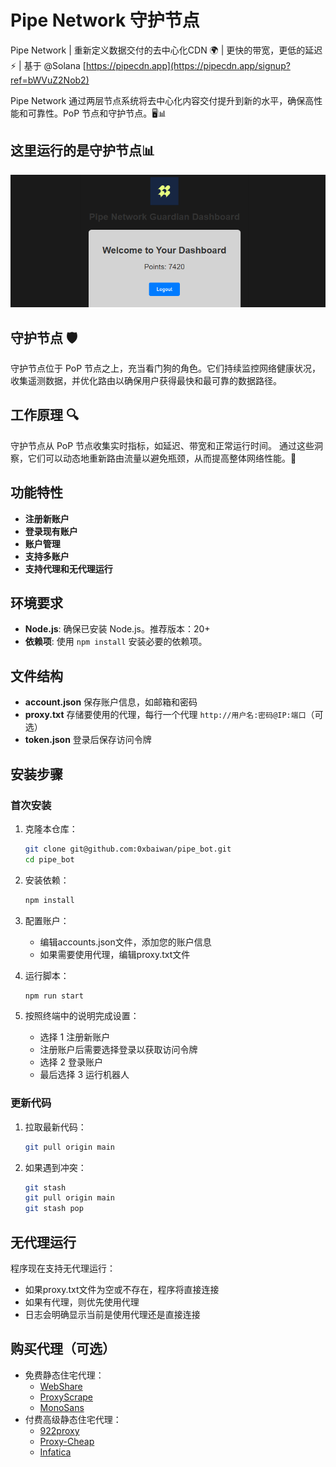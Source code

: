 # Pipe Network 守护节点

Pipe Network | 重新定义数据交付的去中心化CDN 🌍 | 更快的带宽，更低的延迟 ⚡ | 基于 @Solana [https://pipecdn.app](https://pipecdn.app/signup?ref=bWVuZ2Nob2)

Pipe Network 通过两层节点系统将去中心化内容交付提升到新的水平，确保高性能和可靠性。PoP 节点和守护节点。🖥️📊

## 这里运行的是守护节点📊

![pipe-network](image-1.png)

## 守护节点 🛡️

守护节点位于 PoP 节点之上，充当看门狗的角色。它们持续监控网络健康状况，收集遥测数据，并优化路由以确保用户获得最快和最可靠的数据路径。

## 工作原理 🔍

守护节点从 PoP 节点收集实时指标，如延迟、带宽和正常运行时间。
通过这些洞察，它们可以动态地重新路由流量以避免瓶颈，从而提高整体网络性能。🚀

## 功能特性

- **注册新账户**
- **登录现有账户**
- **账户管理**
- **支持多账户**
- **支持代理和无代理运行**

## 环境要求

- **Node.js**: 确保已安装 Node.js。推荐版本：20+
- **依赖项**: 使用 `npm install` 安装必要的依赖项。

## 文件结构

- **account.json** 保存账户信息，如邮箱和密码
- **proxy.txt** 存储要使用的代理，每行一个代理 `http://用户名:密码@IP:端口`（可选）
- **token.json** 登录后保存访问令牌

## 安装步骤

### 首次安装

1. 克隆本仓库：
   ```bash
   git clone git@github.com:0xbaiwan/pipe_bot.git
   cd pipe_bot
   ```

2. 安装依赖：
   ```bash
   npm install
   ```

3. 配置账户：
   - 编辑accounts.json文件，添加您的账户信息
   - 如果需要使用代理，编辑proxy.txt文件

4. 运行脚本：
   ```bash
   npm run start
   ```
   
5. 按照终端中的说明完成设置：
   - 选择 1 注册新账户
   - 注册账户后需要选择登录以获取访问令牌
   - 选择 2 登录账户
   - 最后选择 3 运行机器人

### 更新代码

1. 拉取最新代码：
   ```bash
   git pull origin main
   ```

2. 如果遇到冲突：
   ```bash
   git stash
   git pull origin main
   git stash pop
   ```

## 无代理运行

程序现在支持无代理运行：
- 如果proxy.txt文件为空或不存在，程序将直接连接
- 如果有代理，则优先使用代理
- 日志会明确显示当前是使用代理还是直接连接

## 购买代理（可选）

- 免费静态住宅代理：
   - [WebShare](https://www.webshare.io/?referral_code=gtw7lwqqelgu)
   - [ProxyScrape](https://proxyscrape.com/)
   - [MonoSans](https://github.com/monosans/proxy-list)
- 付费高级静态住宅代理：
   - [922proxy](https://www.922proxy.com/register?inviter_code=d6416857)
   - [Proxy-Cheap](https://app.proxy-cheap.com/r/Pd6sqg)
   - [Infatica](https://dashboard.infatica.io/aff.php?aff=580)
